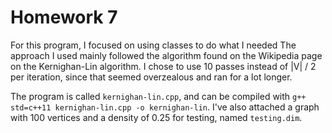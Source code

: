 # Homework 7
For this program, I focused on using classes to do what I needed
The approach I used mainly followed the algorithm found on
the Wikipedia page on the Kernighan-Lin algorithm. I chose to use 10 passes instead of |V| / 2
per iteration, since that seemed overzealous and ran for a lot longer.

The program is called `kernighan-lin.cpp`, and can be compiled with `g++ std=c++11 kernighan-lin.cpp -o kernighan-lin`.
I've also attached a graph with 100 vertices and a density of 0.25 for testing, named `testing.dim`.
